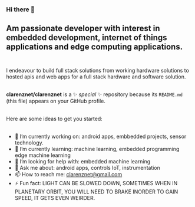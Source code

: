 ### Hi there 👋<br/>

## Am passionate developer with interest in embedded development, internet of things applications and edge computing applications.<br/><br/>

I endeavour to build full stack solutions from working hardware solutions to hosted apis and web apps for a full stack hardware and software solution.<br/><br/>


**clarenznet/clarenznet** is a ✨ _special_ ✨ repository because its `README.md` (this file) appears on your GitHub profile.<br/><br/>

Here are some ideas to get you started:<br/><br/>

- 🔭 I’m currently working on: android apps, embbedded projects, sensor technology.<br/>
- 🌱 I’m currently learning: machine learning, embedded programming edge machine learning<br/>
- 🤔 I’m looking for help with: embedded machine learning<br/>
- 💬 Ask me about: android apps, controls IoT, instrumentation<br/>
- 📫 How to reach me: clarenznet@gmail.com<br/>
- ⚡ Fun fact: LIGHT CAN BE SLOWED DOWN, SOMETIMES WHEN IN PLANETARY ORBIT, YOU WILL NEED TO BRAKE INORDER TO GAIN SPEED, IT GETS EVEN WEIRDER.<br/><br/>
